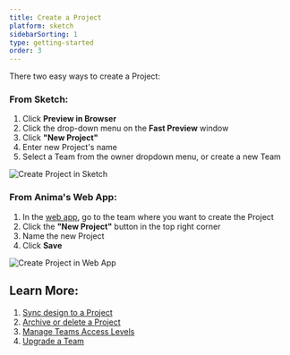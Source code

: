 ```yaml
---
title: Create a Project
platform: sketch
sidebarSorting: 1
type: getting-started
order: 3
---
```

<!---
Projects are where your designs are live in Anima. There are two types of projects: **Personal Projects** and **Team Projects**.

-   **Personal Projects** are where you do work by yourself. Only you can access your Personal Projects unless you invite others as Guests (Share > Invite Guests). To access Personal Projects, click the dropdown menu in the top left corner of the Anima web app and select **Personal**.

-   **Team Projects** are where you can collaborate with others in your Organization. There can be multiple Projects in one team. Anyone added to the a Team can access these Projects. 
You can also invite Guests to a specific Project in a Team Projects and restrict them from accessing the other Projects (Share > Invite Guests).

> ❗️**Important:** 
> - Each **Team workspace** needs its own separate Anima subscription
> - **Personal workspace** will automatically be upgraded when a Team workspace is upgraded
> 
> 

## How to Create a Project
--->

There two easy ways to create a Project:

### **From Sketch:**
1. Click **Preview in Browser**
2. Click the drop-down menu on the **Fast Preview** window
3. Click **"New Project"**
4. Enter new Project's name
5. Select a Team from the owner dropdown menu, or create a new Team

![Create Project in Sketch](https://s3.amazonaws.com/animaapp/docs/sketch/Getting%20Started%20-%20Create%20Project.png)

	
### **From Anima's Web App:**
1. In the [web app](https://projects.animaapp.com), go to the team where you want to create the Project
2. Click the **"New Project"** button in the top right corner
3. Name the new Project
4. Click **Save**
	

![Create Project in Web App](https://s3.amazonaws.com/animaapp/docs/web-app/Getting%20Started%20-%20Create%20Project%20webapp.png)


## Learn More:

1. [Sync design to a Project](/v3/sketch/export/05-publish-and-manage-website.html#Step-2-Sync-Draft)
2. [Archive or delete a Project](/v3/sketch/export/manage-website.html#Versions)
3. [Manage Teams Access Levels](/v3/sketch/export/manage-access.html)
4. [Upgrade a Team](/v3/sketch/getting-started/upgrade.html)
